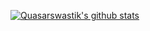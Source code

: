 [![Quasarswastik's github stats](https://github-readme-stats.vercel.app/api?username=quasarswastik)](https://github.com/anuraghazra/github-readme-stats)
